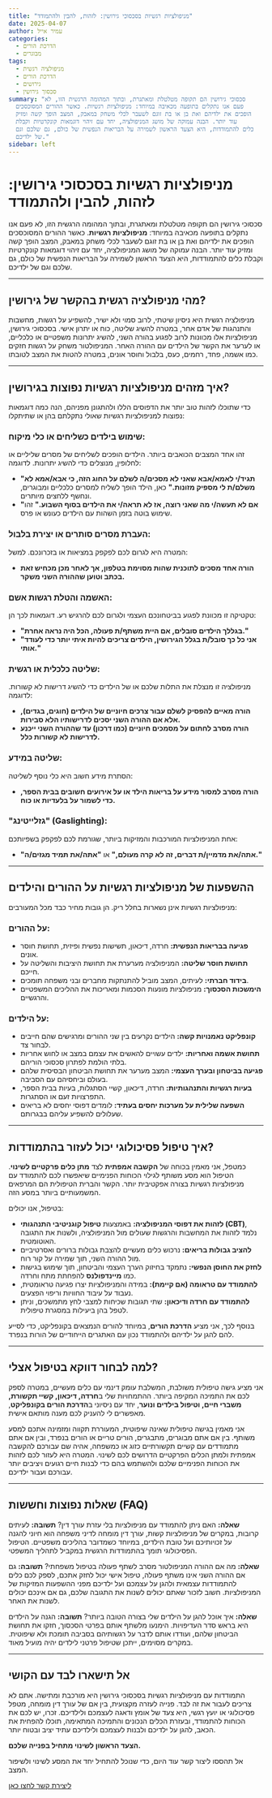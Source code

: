 ```yaml
---
title: "מניפולציות רגשיות בסכסוכי גירושין: לזהות, להבין ולהתמודד"
date: 2025-04-07
author: עמיר אייל
categories:
  - הדרכת הורים
  - מבוגרים
tags:
  - מניפולציה רגשית
  - הדרכת הורים
  - גירושים
  - סכסוך גירושין
summary: "סכסוכי גירושין הם תקופה מטלטלת ומאתגרת, ובתוך המהומה הרגשית הזו, לא
  פעם אנו נתקלים בתופעה מכאיבה במיוחד: מניפולציות רגשיות. כאשר ההורים המסוכסכים
  הופכים את ילדיהם ואת בן או בת זוגם לשעבר לכלי משחק במאבק, המצב הופך קשה ומזיק
  עוד יותר. הבנה עמוקה של מושג המניפולציה, יחד עם זיהוי דוגמאות קונקרטיות וקבלת
  כלים להתמודדות, היא הצעד הראשון לשמירה על הבריאות הנפשית של כולם, גם שלכם וגם
  של ילדיכם."
sidebar: left
---
```

# מניפולציות רגשיות בסכסוכי גירושין: לזהות, להבין ולהתמודד

סכסוכי גירושין הם תקופה מטלטלת ומאתגרת, ובתוך המהומה הרגשית הזו, לא פעם אנו נתקלים בתופעה מכאיבה במיוחד: **מניפולציות רגשיות**. כאשר ההורים המסוכסכים הופכים את ילדיהם ואת בן או בת זוגם לשעבר לכלי משחק במאבק, המצב הופך קשה ומזיק עוד יותר. הבנה עמוקה של מושג המניפולציה, יחד עם זיהוי דוגמאות קונקרטיות וקבלת כלים להתמודדות, היא הצעד הראשון לשמירה על הבריאות הנפשית של כולם, גם שלכם וגם של ילדיכם.

---

## מהי מניפולציה רגשית בהקשר של גירושין?

מניפולציה רגשית היא ניסיון שיטתי, לרוב סמוי ולא ישיר, להשפיע על רגשות, מחשבות והתנהגות של אדם אחר, במטרה להשיג שליטה, כוח או יתרון אישי. בסכסוכי גירושין, מניפולציות אלו מכוונות לרוב לפגוע בהורה השני, להשיג יתרונות משפטיים או כלכליים, או לערער את הקשר של הילדים עם ההורה האחר. המניפולטור משחק על רגשות חזקים כמו אשמה, פחד, רחמים, כעס, בלבול וחוסר אונים, במטרה להטות את המצב לטובתו.

---

## איך מזהים מניפולציות רגשיות נפוצות בגירושין?

כדי שתוכלו לזהות טוב יותר את הדפוסים הללו ולהתגונן מפניהם, הנה כמה דוגמאות נפוצות למניפולציות רגשיות שאולי נתקלתם בהן או שתיתקלו:

### שימוש בילדים כשליחים או כלי מיקוח:
זהו אחד המצבים הכואבים ביותר. הילדים הופכים לשליחים של מסרים שליליים או לחלופין, מנוצלים כדי להשיג יתרונות. לדוגמה:
* **"תגיד/י לאמא/אבא שאני לא מסכים/ה לשלם על החוג הזה, כי אבא/אמא לא משלם/ת לי מספיק מזונות."** כאן, הילד הופך לשליח למסרים כלכליים ומבוגרים, ונחשף ללחצים מיותרים.
* **"אם לא תעשה/י מה שאני רוצה, אז לא תראה/י את הילדים בסוף השבוע."** זהו שימוש בוטה בזמן השהות עם הילדים כעונש או פרס.

### העברת מסרים סותרים או יצירת בלבול:
המטרה היא לגרום לכם לפקפק במציאות או בזכרונכם. למשל:
* **הורה אחד מסכים לתוכנית שהות מסוימת בטלפון, אך לאחר מכן מכחיש זאת בכתב וטוען שההורה השני משקר.**

### האשמה והטלת רגשות אשם:
טקטיקה זו מכוונת לפגוע בביטחונכם העצמי ולגרום לכם להרגיש רע. דוגמאות לכך הן:
* **"בגללך הילדים סובלים, אם היית משתף/ת פעולה, הכל היה נראה אחרת."**
* **"אני כל כך סובל/ת בגלל הגירושין, הילדים צריכים להיות איתי יותר כדי לעודד אותי."**

### שליטה כלכלית או רגשית:
מניפולציה זו מנצלת את התלות שלכם או של הילדים כדי להשיג דרישות לא קשורות. לדוגמה:
* **הורה מאיים להפסיק לשלם עבור צרכים חיוניים של הילדים (חוגים, בגדים), אלא אם ההורה השני יסכים לדרישותיו הלא סבירות.**
* **הורה מסרב לחתום על מסמכים חיוניים (כמו דרכון) עד שההורה השני ייכנע לדרישות לא קשורות כלל.**

### שליטה במידע:
הסתרת מידע חשוב היא כלי נוסף לשליטה:
* **הורה מסרב למסור מידע על בריאות הילד או על אירועים חשובים בבית הספר, כדי לשמור על בלעדיות או כוח.**

### "גזלייטינג" (Gaslighting):
אחת המניפולציות המורכבות והמזיקות ביותר, שגורמת לכם לפקפק בשפיותכם:
* **"אתה/את מדמיין/ת דברים, זה לא קרה מעולם,"** או **"אתה/את תמיד מגזים/ה."**

---

## ההשפעות של מניפולציות רגשיות על ההורים והילדים

מניפולציות רגשיות אינן נשארות בחלל ריק. הן גובות מחיר כבד מכל המעורבים:

### על ההורים:
* **פגיעה בבריאות הנפשית:** חרדה, דיכאון, תשישות נפשית ופיזית, תחושת חוסר אונים.
* **תחושת חוסר שליטה:** המניפולציה מערערת את תחושת היציבות והשליטה על חייכם.
* **בידוד חברתי:** לעיתים, המצב מוביל להתנתקות מחברים ובני משפחה תומכים.
* **הימשכות הסכסוך:** מניפולציות מונעות הסכמות ומאריכות את ההליכים המשפטיים והרגשיים.

### על הילדים:
* **קונפליקט נאמנויות קשה:** הילדים נקרעים בין שני ההורים ומרגישים שהם חייבים לבחור צד.
* **תחושת אשמה ואחריות:** ילדים עשויים להאשים את עצמם במצב או לחוש אחריות בלתי הולמת לפתרון סכסוכי הוריהם.
* **פגיעה בביטחון ובערך העצמי:** המצב מערער את תחושת הביטחון הבסיסית שלהם בעולם וביחסיהם עם הסביבה.
* **בעיות רגשיות והתנהגותיות:** חרדה, דיכאון, קשיי הסתגלות, בעיות בבית הספר, התפרצויות זעם או הסתגרות.
* **השפעה שלילית על מערכות יחסים בעתיד:** לומדים דפוסי יחסים לא בריאים שעלולים להשפיע עליהם בבגרותם.

---

## איך טיפול פסיכולוגי יכול לעזור בהתמודדות?

כמטפל, אני מאמין בכוחה של **הקשבה אמפתית** לצד **מתן כלים פרקטיים לשינוי**. הטיפול הוא מסע משותף לגילוי הכוחות הפנימיים שיאפשרו לכם להתמודד עם מניפולציות רגשיות בצורה אפקטיבית יותר. הקשר והברית הטיפולית הם המרפאים המשמעותיים ביותר במסע הזה.

בטיפול, אנו יכולים:
* **לזהות את דפוסי המניפולציה:** באמצעות **טיפול קוגניטיבי התנהגותי (CBT)**, נלמד לזהות את המחשבות והרגשות שעולים מול המניפולציה, ולשנות את התגובה האוטומטית.
* **להציב גבולות בריאים:** נרכוש כלים מעשיים להצבת גבולות ברורים ואסרטיביים מול ההורה השני, תוך שמירה על קור רוח.
* **לחזק את החוסן הנפשי:** נתמקד בחיזוק הערך העצמי והביטחון, תוך שימוש בגישות כמו **מיינדפולנס** להפחתת מתח וחרדה.
* **להתמודד עם טראומה (אם קיימת):** במידה והמניפולציות יצרו פגיעה טראומטית, נעבוד על עיבוד החוויות וריפוי הפצעים.
* **להתמודד עם חרדה ודיכאון:** שתי תגובות שכיחות למצבי לחץ מתמשכים, וניתן לטפל בהן ביעילות במסגרת טיפולית.

בנוסף לכך, אני מציע **הדרכת הורים**, במיוחד להורים הנמצאים בקונפליקט, כדי לסייע להם להגן על ילדיהם ולהתמודד נכון עם האתגרים הייחודיים של הורות בנפרד.

---

## למה לבחור דווקא בטיפול אצלי?

אני מציע גישה טיפולית משולבת, המשלבת עומק דינמי עם כלים מעשיים, במטרה לספק לכם את התמיכה המקיפה ביותר. ההתמחויות שלי ב**חרדה, דיכאון, קשיי תקשורת, משברי חיים, וטיפול בילדים ונוער**, יחד עם ניסיוני ב**הדרכת הורים בקונפליקט**, מאפשרים לי להעניק לכם מענה מותאם אישית.

אני מאמין בגישה טיפולית שאינה שיפוטית, המעוררת תקווה ומזמינה אתכם למסע משותף. בין אם אתם מבוגרים, מתבגרים, הורים טריים או הורים בנפרד, ובין אם אתם מתמודדים עם קשיים תקשורתיים כזוג או כמשפחה, אהיה שם עבורכם להקשבה אמפתית ולמתן הכלים הפרקטיים הדרושים לכם לשינוי. המטרה היא לעזור לכם לזהות את הכוחות הפנימיים שלכם ולהשתמש בהם כדי לבנות חיים רגועים ויציבים יותר עבורכם ועבור ילדיכם.

---

## שאלות נפוצות וחששות (FAQ)

**שאלה:** האם ניתן להתמודד עם מניפולציות בלי עזרת עורך דין?
**תשובה:** לעיתים קרובות, במקרים של מניפולציות קשות, עורך דין מומחה לדיני משפחה הוא חיוני להגנה על זכויותיכם ועל טובת הילדים, במיוחד כשמדובר בהליכים משפטיים. הטיפול הפסיכולוגי תומך בהתמודדות הרגשית במקביל לתהליך המשפטי.

**שאלה:** מה אם ההורה המניפולטור מסרב לשתף פעולה בטיפול משפחתי?
**תשובה:** גם אם ההורה השני אינו משתף פעולה, טיפול אישי יכול לחזק אתכם, לספק לכם כלים להתמודדות עצמאית ולהגן על עצמכם ועל ילדיכם מפני ההשפעות המזיקות של המניפולציות. חשוב לזכור שאתם יכולים לשנות את התגובה שלכם, גם אם אינכם יכולים לשנות את האחר.

**שאלה:** איך אוכל להגן על הילדים שלי בצורה הטובה ביותר?
**תשובה:** הגנה על הילדים היא בראש סדר העדיפויות. הימנעו מלשתף אותם בפרטי הסכסוך, חזקו את תחושת הביטחון שלהם, ועודדו אותם לדבר על רגשותיהם בסביבה תומכת ולא שיפוטית. במקרים מסוימים, ייתכן שטיפול פרטני לילדים יהיה מועיל מאוד.

---

## אל תישארו לבד עם הקושי

התמודדות עם מניפולציות רגשיות בסכסוכי גירושין היא מורכבת ומתישה. אתם לא צריכים לעבור את זה לבד. פנייה לעזרה מקצועית, בין אם של עורך דין מומחה, מטפל פסיכולוגי או יועץ רגשי, היא צעד של אומץ ודאגה לעצמכם ולילדיכם. זכרו, יש לכם את הכוחות להתמודד, ובעזרת הכלים הנכונים והתמיכה המתאימה, תוכלו להפחית את הכאב, להגן על ילדיכם ולבנות לעצמכם ולילדיכם עתיד יציב ובטוח יותר.

**הצעד הראשון לשינוי מתחיל בפנייה שלכם.**

אל תהססו ליצור קשר עוד היום, כדי שנוכל להתחיל יחד את המסע לשינוי ולשיפור המצב.

[ליצירת קשר לחצו כאן](https://www.yourwebsite.com/contact/)
